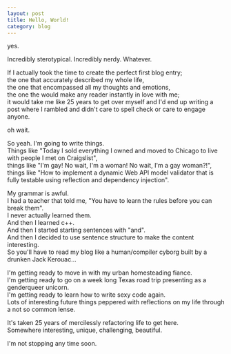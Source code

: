 ```yaml
---
layout: post
title: Hello, World!
category: blog
---
```


yes.

Incredibly sterotypical. Incredibly nerdy. Whatever.

If I actually took the time to create the perfect first blog entry;  
the one that accurately described my whole life,  
the one that encompassed all my thoughts and emotions,  
the one the would make any reader instantly in love with me;  
it would take me like 25 years to get over myself and I'd end up writing a post where I rambled and didn't care to spell check or care to engage anyone.

oh wait.

So yeah. I'm going to write things.  
Things like "Today I sold everything I owned and moved to Chicago to live with people I met on Craigslist",  
things like "I'm gay! No wait, I'm a woman! No wait, I'm a gay woman?!",  
things like "How to implement a dynamic Web API model validator that is fully testable using reflection and dependency injection".

My grammar is awful.   
I had a teacher that told me, "You have to learn the rules before you can break them".  
I never actually learned them.  
And then I learned c++.   
And then I started starting sentences with "and".   
And then I decided to use sentence structure to make the content interesting.  
So you'll have to read my blog like a human/compiler cyborg built by a drunken Jack Kerouac...

I'm getting ready to move in with my urban homesteading fiance.  
I'm getting ready to go on a week long Texas road trip presenting as a genderqueer unicorn.  
I'm getting ready to learn how to write sexy code again.  
Lots of interesting future things peppered with reflections on my life through a not so common lense.  

It's taken 25 years of mercilessly refactoring life to get here.  
Somewhere interesting, unique, challenging, beautiful.  

I'm not stopping any time soon.

